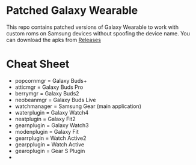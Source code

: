 # Patched Galaxy Wearable
This repo contains patched versions of Galaxy Wearable to work with custom roms on Samsung devices without spoofing the device name.
You can download the apks from [Releases](https://github.com/Linux4/GalaxyWearable/releases)

# Cheat Sheet
* popcornmgr = Galaxy Buds+
* atticmgr = Galaxy Buds Pro
* berrymgr = Galaxy Buds2
* neobeanmgr = Galaxy Buds Live
* watchmanager = Samsung Gear (main application)
* waterplugin = Galaxy Watch4
* neatplugin = Galaxy Fit2
* gearnplugin = Galaxy Watch3
* modenplugin = Galaxy Fit
* gearrplugin = Watch Active2
* gearpplugin = Watch Active
* gearoplugin = Gear S Plugin
* 
